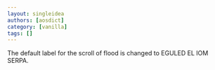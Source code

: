 ```yaml
---
layout: singleidea
authors: [aosdict]
category: [vanilla]
tags: []
---
```

The default label for the scroll of flood is changed to EGULED EL IOM SERPA.
